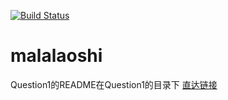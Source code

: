 [![Build Status](https://travis-ci.org/bobcyw/malalaoshi.svg)](https://travis-ci.org/bobcyw/malalaoshi)
# malalaoshi
Question1的README在Question1的目录下 [直达链接](https://github.com/bobcyw/malalaoshi/blob/master/Question1/readme.md)

